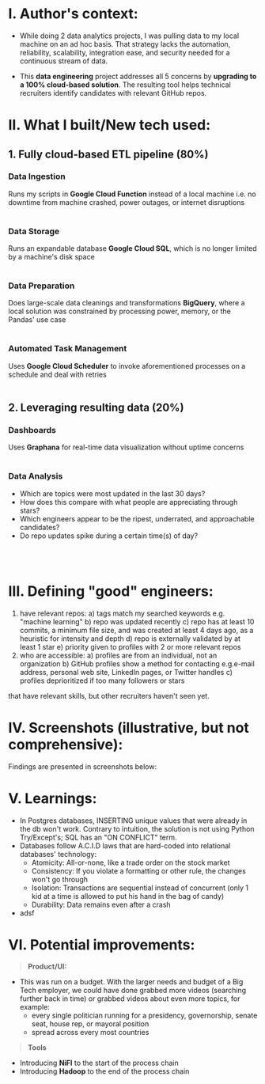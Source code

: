 # I. Author's context:
- While doing 2 data analytics projects, I was pulling data to my local machine on an ad hoc basis. That strategy lacks the automation, reliability, scalability, integration ease, and security needed for a continuous stream of data.

- This __data engineering__ project addresses all 5 concerns by __upgrading to a 100% cloud-based solution__. The resulting tool helps technical recruiters identify candidates with relevant GitHub repos.

# II. What I built/New tech used:
## 1. Fully cloud-based ETL pipeline (80%)
### Data Ingestion
Runs my scripts in __Google Cloud Function__ instead of a local machine i.e. no downtime from machine crashed, power outages, or internet disruptions
<br>
<br>
### Data Storage
Runs an expandable database __Google Cloud SQL__, which is no longer limited by a machine's disk space
<br>
<br>
### Data Preparation
Does large-scale data cleanings and transformations __BigQuery__, where a local solution was constrained by processing power, memory, or the Pandas' use case
<br>
<br>
### Automated Task Management
Uses __Google Cloud Scheduler__ to invoke aforementioned processes on a schedule and deal with retries
<br>
<br>
## 2. Leveraging resulting data (20%)
### Dashboards
Uses __Graphana__ for real-time data visualization without uptime concerns
<br>
<br>
### Data Analysis
- Which are topics were most updated in the last 30 days?
- How does this compare with what people are appreciating through stars?
- Which engineers appear to be the ripest, underrated, and approachable candidates?
- Do repo updates spike during a certain time(s) of day?
<br>
<br>

# III. Defining "good" engineers:
1. have relevant repos:
   a) tags match my searched keywords e.g. "machine learning"
   b) repo was updated recently
   c) repo has at least 10 commits, a minimum file size, and was created at least 4 days ago, as a heuristic for intensity and depth 
   d) repo is externally validated by at least 1 star
   e) priority given to profiles with 2 or more relevant repos 
2. who are accessible:
   a) profiles are from an individual, not an organization
   b) GitHub profiles show a method for contacting e.g.e-mail address, personal web site, LinkedIn pages, or Twitter handles
   c) profiles deprioritized if too many followers or stars

that have relevant skills, but other recruiters haven't seen yet.

# IV. Screenshots (illustrative, but not comprehensive):
Findings are presented in screenshots below:


# V. Learnings:
- In Postgres databases, INSERTING unique values that were already in the db won't work. Contrary to intuition, the solution is not using Python Try/Except's; SQL has an "ON CONFLICT" term.
- Databases follow A.C.I.D laws that are hard-coded into relational databases' technology:
  - Atomicity: All-or-none, like a trade order on the stock market
  - Consistency: If you violate a formatting or other rule, the changes won't go through
  - Isolation: Transactions are sequential instead of concurrent (only 1 kid at a time is allowed to put his hand in the bag of candy)
  - Durability: Data remains even after a crash
- adsf

# VI. Potential improvements:
>**Product/UI:**<br>
- This was run on a budget. With the larger needs and budget of a Big Tech employer, we could have done grabbed more videos (searching further back in time) or grabbed videos about even more topics, for example:<br>
  - every single politician running for a presidency, governorship, senate seat, house rep, or mayoral position<br>
  - spread across every most countries

>**Tools**<br>
- Introducing __NiFI__ to the start of the process chain
- Introducing __Hadoop__ to the end of the process chain
